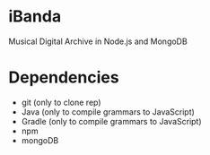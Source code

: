 # iBanda
Musical Digital Archive in Node.js and MongoDB

# Dependencies
- git (only to clone rep)
- Java (only to compile grammars to JavaScript)
- Gradle (only to compile grammars to JavaScript)
- npm
- mongoDB
